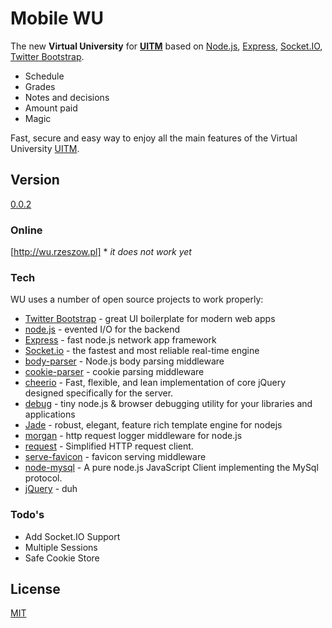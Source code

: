 # Mobile WU

The new **Virtual University** for **[UITM]** based on [Node.js], [Express], [Socket.IO], [Twitter Bootstrap].

 * Schedule
 * Grades
 * Notes and decisions
 * Amount paid
 * Magic

Fast, secure and easy way to enjoy all the main features of the Virtual University [UITM].

## Version ##
[0.0.2](HISTORY.md)

### Online
[http://wu.rzeszow.pl] * *it does not work yet*

### Tech
WU uses a number of open source projects to work properly:

* [Twitter Bootstrap] - great UI boilerplate for modern web apps
* [node.js] - evented I/O for the backend
* [Express] - fast node.js network app framework
* [Socket.io] - the fastest and most reliable real-time engine
* [body-parser] - Node.js body parsing middleware
* [cookie-parser] - cookie parsing middleware
* [cheerio] - Fast, flexible, and lean implementation of core jQuery designed specifically for the server.
* [debug] - tiny node.js & browser debugging utility for your libraries and applications
* [Jade] - robust, elegant, feature rich template engine for nodejs
* [morgan] - http request logger middleware for node.js
* [request] - Simplified HTTP request client.
* [serve-favicon] - favicon serving middleware
* [node-mysql] - A pure node.js JavaScript Client implementing the MySql protocol.
* [jQuery] - duh


### Todo's

 - Add Socket.IO Support
 - Multiple Sessions
 - Safe Cookie Store


License
----

[MIT](LICENSE)


[Node.js]:http://nodejs.org
[Twitter Bootstrap]:http://twitter.github.com/bootstrap/
[jQuery]:http://jquery.com
[@kalinichenk0]:http://twitter.com/kalinichenk0
[Express]:http://expressjs.com
[body-parser]:https://github.com/expressjs/body-parser
[cookie-parser]:https://github.com/expressjs/cookie-parser
[cheerio]:https://github.com/cheeriojs/cheerio
[debug]:https://github.com/visionmedia/debug
[Socket.IO]:http://socket.io
[Jade]:https://github.com/jadejs/jade
[morgan]:https://github.com/expressjs/morgan
[request]:https://github.com/request/request
[serve-favicon]:https://github.com/expressjs/serve-favicon
[node-mysql]:https://github.com/felixge/node-mysql
[UITM]:https://wsiz.rzeszow.pl/
[http://wu.rzeszow.pl]:http://wu.rzeszow.pl/
